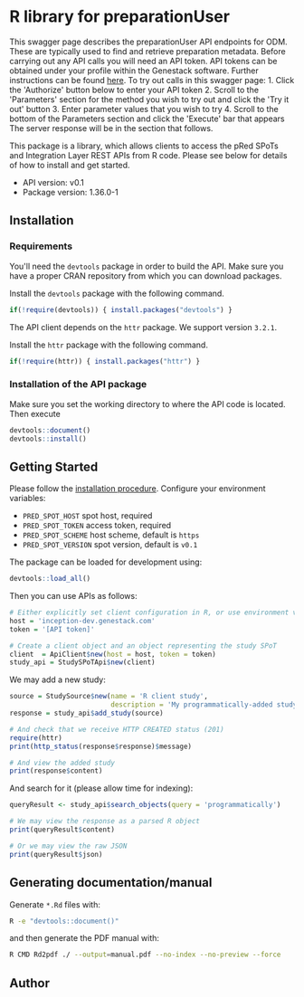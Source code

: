# R library for preparationUser

This swagger page describes the preparationUser API endpoints for ODM. These are typically used to find and retrieve preparation metadata.  Before carrying out any API calls you will need an API token. API tokens can be obtained under your profile within the Genestack software. Further instructions can be found [here](https://odm-user-guide.readthedocs.io/en/latest/doc-odm-user-guide/getting-a-genestack-api-token.html).  To try out calls in this swagger page:  1.  Click the 'Authorize' button below to enter your API token 2.  Scroll to the 'Parameters' section for the method you wish to try out and click the 'Try it out' button 3.  Enter parameter values that you wish to try 4.  Scroll to the bottom of the Parameters section and click the 'Execute' bar that appears    The server response will be in the section that follows.

This package is a library, which allows clients to access the pRed SPoTs and Integration Layer REST APIs from R code.
Please see below for details of how to install and get started.

- API version: v0.1
- Package version: 1.36.0-1

## Installation

### Requirements

You'll need the `devtools` package in order to build the API.
Make sure you have a proper CRAN repository from which you can download packages.

Install the `devtools` package with the following command.
```R
if(!require(devtools)) { install.packages("devtools") }
```

The API client depends on the `httr` package. We support version `3.2.1`.

Install the `httr` package with the following command.
```R
if(!require(httr)) { install.packages("httr") }
```

### Installation of the API package
Make sure you set the working directory to where the API code is located.
Then execute
```R
devtools::document()
devtools::install()
```

## Getting Started
Please follow the [installation procedure](#installation).
Configure your environment variables:

- `PRED_SPOT_HOST` spot host, required
- `PRED_SPOT_TOKEN` access token, required
- `PRED_SPOT_SCHEME` host scheme, default is `https`
- `PRED_SPOT_VERSION` spot version, default is `v0.1`


The package can be loaded for development using:
```R
devtools::load_all()
```

Then you can use APIs as follows:
```R
# Either explicitly set client configuration in R, or use environment variables as described above
host = 'inception-dev.genestack.com'
token = '[API token]'

# Create a client object and an object representing the study SPoT
client  = ApiClient$new(host = host, token = token)
study_api = StudySPoTApi$new(client)
```

We may add a new study:
```R
source = StudySource$new(name = 'R client study',
                         description = 'My programmatically-added study')
response = study_api$add_study(source)

# And check that we receive HTTP CREATED status (201)
require(httr)
print(http_status(response$response)$message)

# And view the added study
print(response$content)
```

And search for it (please allow time for indexing):
```R
queryResult <- study_api$search_objects(query = 'programmatically')

# We may view the response as a parsed R object
print(queryResult$content)

# Or we may view the raw JSON
print(queryResult$json)
```

## Generating documentation/manual
Generate `*.Rd` files with:

```bash
R -e "devtools::document()"
```

and then generate the PDF manual with:

```bash
R CMD Rd2pdf ./ --output=manual.pdf --no-index --no-preview --force
```

## Author



